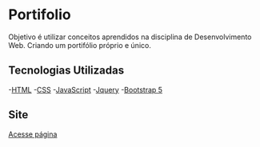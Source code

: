 # Portifolio

Objetivo é utilizar conceitos aprendidos na disciplina de Desenvolvimento Web.
Criando um portifólio próprio e único.

## Tecnologias Utilizadas
    
   -[HTML]()
   -[CSS]()
   -[JavaScript]()
   -[Jquery]()
   -[Bootstrap 5]()

## Site

   [Acesse página](https://lucasilvas2.github.io/portfolio/) 


